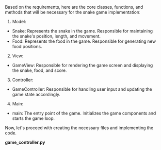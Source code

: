 Based on the requirements, here are the core classes, functions, and methods that will be necessary for the snake game implementation:

1. Model:
- Snake: Represents the snake in the game. Responsible for maintaining the snake's position, length, and movement.
- Food: Represents the food in the game. Responsible for generating new food positions.

2. View:
- GameView: Responsible for rendering the game screen and displaying the snake, food, and score.

3. Controller:
- GameController: Responsible for handling user input and updating the game state accordingly.

4. Main:
- main: The entry point of the game. Initializes the game components and starts the game loop.

Now, let's proceed with creating the necessary files and implementing the code.

**game_controller.py**
